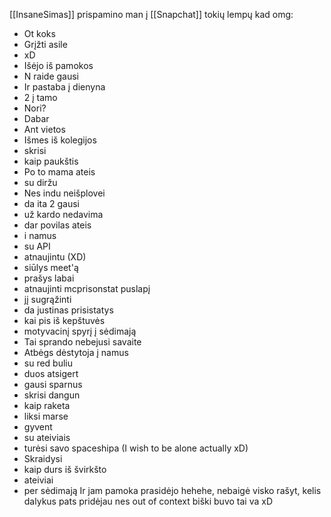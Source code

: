 [[InsaneSimas]] prispamino man į [[Snapchat]] tokių lempų kad omg:
- Ot koks
- Grįžti asile
- xD
- Išėjo iš pamokos
- N raide gausi
- Ir pastaba į dienyna
- 2 į tamo
- Nori?
- Dabar
- Ant vietos
- Išmes iš kolegijos
- skrisi
- kaip paukštis
- Po to mama ateis
- su diržu
- Nes indu neišplovei
- da ita 2 gausi
- už kardo nedavima
- dar povilas ateis
- i namus
- su API
- atnaujintu (XD)
- siūlys meet'ą
- prašys labai
- atnaujinti mcprisonstat puslapį
- jį sugrąžinti
- da justinas prisistatys
- kai pis iš kepštuvės
- motyvacinį spyrį į sėdimają
- Tai sprando nebejusi savaite
- Atbėgs dėstytoja į namus
- su red buliu
- duos atsigert
- gausi sparnus
- skrisi dangun
- kaip raketa
- liksi marse
- gyvent
- su ateiviais
- turėsi savo spaceshipa (I wish to be alone actually xD)
- Skraidysi
- kaip durs iš švirkšto
- ateiviai
- per sėdimają
Ir jam pamoka prasidėjo hehehe, nebaigė visko rašyt, kelis dalykus pats pridėjau nes out of context biški buvo tai va xD